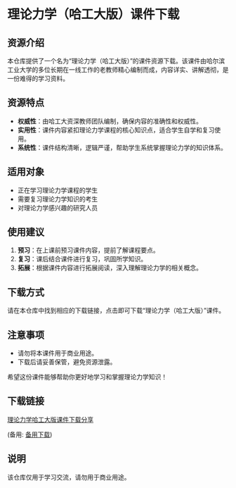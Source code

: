 # 理论力学（哈工大版）课件下载

## 资源介绍

本仓库提供了一个名为“理论力学（哈工大版）”的课件资源下载。该课件由哈尔滨工业大学的多位长期在一线工作的老教师精心编制而成，内容详实、讲解透彻，是一份难得的学习资料。

## 资源特点

- **权威性**：由哈工大资深教师团队编制，确保内容的准确性和权威性。
- **实用性**：课件内容紧扣理论力学课程的核心知识点，适合学生自学和复习使用。
- **系统性**：课件结构清晰，逻辑严谨，帮助学生系统掌握理论力学的知识体系。

## 适用对象

- 正在学习理论力学课程的学生
- 需要复习理论力学知识的考生
- 对理论力学感兴趣的研究人员

## 使用建议

1. **预习**：在上课前预习课件内容，提前了解课程要点。
2. **复习**：课后结合课件进行复习，巩固所学知识。
3. **拓展**：根据课件内容进行拓展阅读，深入理解理论力学的相关概念。

## 下载方式

请在本仓库中找到相应的下载链接，点击即可下载“理论力学（哈工大版）”课件。

## 注意事项

- 请勿将本课件用于商业用途。
- 下载后请妥善保管，避免资源泄露。

希望这份课件能够帮助你更好地学习和掌握理论力学知识！

## 下载链接
[理论力学哈工大版课件下载分享](https://pan.quark.cn/s/7ed0c5cabb15) 

(备用: [备用下载](https://pan.baidu.com/s/1DEHJliBdIEu_iWquQtlP4Q?pwd=1234))

## 说明

该仓库仅用于学习交流，请勿用于商业用途。
